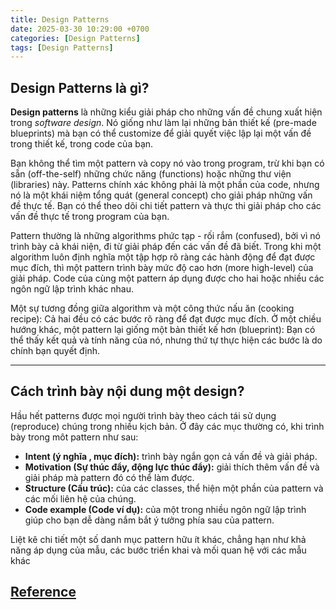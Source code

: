 ```yaml
---
title: Design Patterns
date: 2025-03-30 10:29:00 +0700
categories: [Design Patterns]
tags: [Design Patterns]
---
```


## Design Patterns là gì?

**Design patterns** là những kiểu giải pháp cho những vấn đề chung xuất hiện trong *software design*. Nó giống như làm lại những bản thiết kế (pre-made blueprints) mà bạn có thể customize để giải quyết việc lập lại một vấn đề trong thiết kế, trong code của bạn.

Bạn không thể tìm một pattern và copy nó vào trong program, trừ khi bạn có sẵn (off-the-self) những chức năng (functions) hoặc những thư viện (libraries) này. Patterns chính xác không phải là một phần của code, nhưng nó là một khái niệm tổng quát (general concept) cho giải pháp những vấn đề thực tế. Bạn có thể theo dõi chi tiết pattern và thực thi giải pháp cho các vấn đề thực tế trong program của bạn.

Pattern thường là những algorithms phức tạp - rối rắm (confused), bởi vì nó trình bày cả khái niện, đi từ giải pháp đến các vấn đề đã biết. Trong khi một algorithm luôn định nghĩa một tập hợp rõ ràng các hành động để đạt được mục đích, thì một pattern trình bày mức độ cao hơn (more high-level) của giải pháp. Code của cùng một pattern áp dụng được cho hai hoặc nhiều các ngôn ngữ lập trình khác nhau.

Một sự tương đồng giữa algorithm và một công thức nấu ăn (cooking recipe): Cả hai đều có các bước rõ ràng để đạt được mục đích. Ở một chiều hướng khác, một pattern lại giống một bản thiết kế hơn (blueprint): Bạn có thể thấy kết quả và tính năng của nó, nhưng thứ tự thực hiện các bước là do chính bạn quyết định.

---

## Cách trình bày nội dung một design?

Hầu hết patterns được mọi người trình bày theo cách tái sử dụng (reproduce) chúng trong nhiều kịch bản. Ở đây các mục thường có, khi trình bày trong môt pattern như sau:

- **Intent (ý nghĩa , mục đích):** trình bày ngắn gọn cả vấn đề và giải pháp.
- **Motivation (Sự thúc đẩy, động lực thúc đẩy):** giải thích thêm vấn đề và giải pháp mà pattern đó có thể làm được.
- **Structure (Cấu trúc):** của các classes, thể hiện một phần của pattern và các mối liên hệ của chúng.
- **Code example (Code ví dụ):** của một trong nhiều ngôn ngữ lập trình giúp cho bạn dễ dàng nắm bắt ý tưởng phía sau của pattern.


Liệt kê chi tiết một số danh mục pattern hữu ít khác, chẳng hạn như khả năng áp dụng của mẫu, các bước triển khai và mối quan hệ với các mẫu khác

## [Reference](https://refactoring.guru/design-patterns/what-is-pattern)
